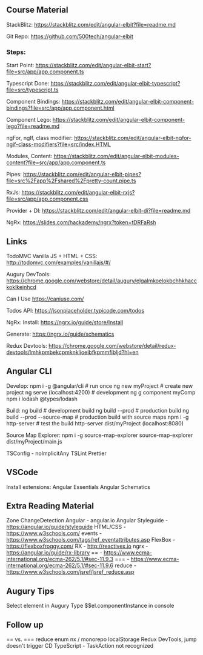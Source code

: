 ## Course Material
StackBlitz:
https://stackblitz.com/edit/angular-elbit?file=readme.md

Git Repo:
https://github.com/500tech/angular-elbit

### Steps:
Start Point:
https://stackblitz.com/edit/angular-elbit-start?file=src/app/app.component.ts

Typescript Done:
https://stackblitz.com/edit/angular-elbit-typescript?file=src/typescript.ts

Component Bindings:
https://stackblitz.com/edit/angular-elbit-component-bindings?file=src/app/app.component.html

Component Lego:
https://stackblitz.com/edit/angular-elbit-component-lego?file=readme.md

ngFor, ngIf, class modifier:
https://stackblitz.com/edit/angular-elbit-ngfor-ngif-class-modifiers?file=src/index.HTML

Modules, Content: 
https://stackblitz.com/edit/angular-elbit-modules-content?file=src/app/app.component.ts

Pipes:
https://stackblitz.com/edit/angular-elbit-pipes?file=src%2Fapp%2Fshared%2Fpretty-count.pipe.ts

RxJs:
https://stackblitz.com/edit/angular-elbit-rxjs?file=src/app/app.component.css

Provider + DI:
https://stackblitz.com/edit/angular-elbit-di?file=readme.md

NgRx:
https://slides.com/hackademy/ngrx?token=tDRFaRsh

## Links
TodoMVC Vanilla JS + HTML + CSS:
http://todomvc.com/examples/vanillajs/#/

Augury DevTools:
https://chrome.google.com/webstore/detail/augury/elgalmkoelokbchhkhacckoklkejnhcd

Can I Use
https://caniuse.com/

Todos API:
https://jsonplaceholder.typicode.com/todos

NgRx:
Install:
https://ngrx.io/guide/store/Install

Generate:
https://ngrx.io/guide/schematics

Redux Devtools:
https://chrome.google.com/webstore/detail/redux-devtools/lmhkpmbekcpmknklioeibfkpmmfibljd?hl=en

## Angular CLI
Develop:
npm i -g @angular/cli  # run once
ng new myProject       # create new project
ng serve (localhost:4200)  # development
ng g component myComp
npm i lodash @types/lodash

Build:
ng build         # development build
ng build --prod  # production build
ng build --prod --source-map  # production build with source maps
npm i -g http-server # test the build
http-server dist/myProject (localhost:8080)

Source Map Explorer:
npm i -g source-map-explorer
source-map-explorer dist/myProject/main.js


TSConfig - noImplicitAny
TSLint
Prettier

## VSCode
Install extensions:
Angular Essentials
Angular Schematics

## Extra Reading Material
Zone
ChangeDetection
Angular - angular.io
Angular Styleguide - https://angular.io/guide/styleguide
HTML/CSS - https://www.w3schools.com/
events - https://www.w3schools.com/tags/ref_eventattributes.asp
FlexBox - https://flexboxfroggy.com/
RX - http://reactivex.io
ngrx - https://angular.io/guide/rx-library
==  - https://www.ecma-international.org/ecma-262/5.1/#sec-11.9.3
=== - https://www.ecma-international.org/ecma-262/5.1/#sec-11.9.6
reduce - https://www.w3schools.com/jsref/jsref_reduce.asp

## Augury Tips
Select element in Augury
Type $$el.componentInstance in console

## Follow up
== vs. ===
reduce
enum
nx / monorepo
localStorage
Redux DevTools, jump doesn't trigger CD
TypeScript - TaskAction not recognized

